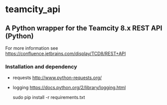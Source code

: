teamcity_api
=========

## A Python wrapper for the Teamcity 8.x REST API (Python)

For more information see https://confluence.jetbrains.com/display/TCD8/REST+API

### Installation and dependency
* requests http://www.python-requests.org/
* logging https://docs.python.org/2/library/logging.html

    sudo pip install -r requirements.txt
